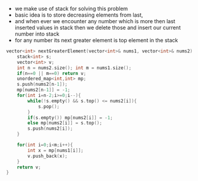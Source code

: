 - we make use of stack for solving this problem
- basic idea is to store decreasing elements from last,
- and when ever we encounter any number which is more then last inserted values in stack then we delete those and insert our current number into stack
- for any number its next greater element is top element in the stack
```cpp
vector<int> nextGreaterElement(vector<int>& nums1, vector<int>& nums2) {
	stack<int> s;
	vector<int> v;
	int n = nums2.size(); int m = nums1.size();
	if(n==0 || m==0) return v;
	unordered_map<int,int> mp;
	s.push(nums2[n-1]);
	mp[nums2[n-1]] = -1;
	for(int i=n-2;i>=0;i--){
		while(!s.empty() && s.top() <= nums2[i]){
			s.pop();
		}
		if(s.empty()) mp[nums2[i]] = -1;
		else mp[nums2[i]] = s.top();
		s.push(nums2[i]);
	}

	for(int i=0;i<m;i++){
		int x = mp[nums1[i]];
		v.push_back(x);
	}
	return v;
}
```
